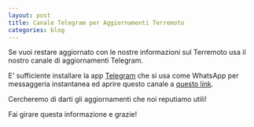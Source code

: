 ```yaml
---
layout: post
title: Canale Telegram per Aggiornamenti Terremoto
categories: blog
---
```


Se vuoi restare aggiornato con le nostre informazioni sul Terremoto usa il nostro canale di aggiornamenti Telegram.

E' sufficiente installare la app [Telegram](https://telegram.org/) che si usa come WhatsApp per messaggeria instantanea ed aprire questo canale a [questo link](https://telegram.me/terremotocentroitalia).

Cercheremo di darti gli aggiornamenti che noi reputiamo utili!

Fai girare questa informazione e grazie!